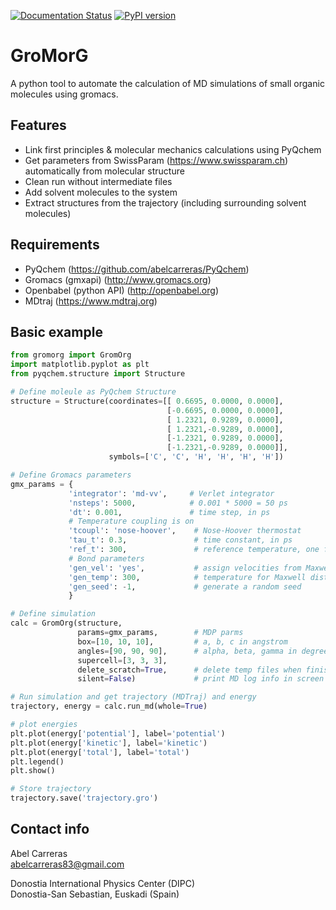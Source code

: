 [![Documentation Status](https://readthedocs.org/projects/gromorg/badge/?version=latest)](https://gromorg.readthedocs.io/en/latest/?badge=latest)
[![PyPI version](https://badge.fury.io/py/gromorg.svg)](https://badge.fury.io/py/gromorg)


GroMorG
=======

A python tool to automate the calculation of MD simulations of small organic molecules using gromacs.

Features
--------
- Link first principles & molecular mechanics calculations using PyQchem
- Get parameters from SwissParam (https://www.swissparam.ch) automatically from molecular structure
- Clean run without intermediate files
- Add solvent molecules to the system
- Extract structures from the trajectory (including surrounding solvent molecules)

Requirements
------------
- PyQchem (https://github.com/abelcarreras/PyQchem)
- Gromacs (gmxapi) (http://www.gromacs.org)
- Openbabel (python API) (http://openbabel.org)
- MDtraj (https://www.mdtraj.org)

Basic example
-------------
```python
from gromorg import GromOrg
import matplotlib.pyplot as plt
from pyqchem.structure import Structure

# Define moleule as PyQchem Structure
structure = Structure(coordinates=[[ 0.6695, 0.0000, 0.0000],
                                   [-0.6695, 0.0000, 0.0000],
                                   [ 1.2321, 0.9289, 0.0000],
                                   [ 1.2321,-0.9289, 0.0000],
                                   [-1.2321, 0.9289, 0.0000],
                                   [-1.2321,-0.9289, 0.0000]],
                      symbols=['C', 'C', 'H', 'H', 'H', 'H'])

# Define Gromacs parameters
gmx_params = {
             'integrator': 'md-vv',     # Verlet integrator
             'nsteps': 5000,            # 0.001 * 5000 = 50 ps
             'dt': 0.001,               # time step, in ps
             # Temperature coupling is on
             'tcoupl': 'nose-hoover',    # Nose-Hoover thermostat
             'tau_t': 0.3,               # time constant, in ps
             'ref_t': 300,               # reference temperature, one for each group, in K
             # Bond parameters
             'gen_vel': 'yes',           # assign velocities from Maxwell distributio
             'gen_temp': 300,            # temperature for Maxwell distribution
             'gen_seed': -1,             # generate a random seed
             }

# Define simulation
calc = GromOrg(structure, 
               params=gmx_params,        # MDP parms 
               box=[10, 10, 10],         # a, b, c in angstrom
               angles=[90, 90, 90],      # alpha, beta, gamma in degree
               supercell=[3, 3, 3],
               delete_scratch=True,      # delete temp files when finished
               silent=False)             # print MD log info in screen

# Run simulation and get trajectory (MDTraj) and energy
trajectory, energy = calc.run_md(whole=True) 

# plot energies
plt.plot(energy['potential'], label='potential')
plt.plot(energy['kinetic'], label='kinetic')
plt.plot(energy['total'], label='total')
plt.legend()
plt.show()

# Store trajectory
trajectory.save('trajectory.gro')
```

Contact info
------------
Abel Carreras  
abelcarreras83@gmail.com

Donostia International Physics Center (DIPC)  
Donostia-San Sebastian, Euskadi (Spain)
